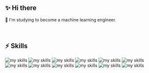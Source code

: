 <!-- プロフィールや連絡先を変更 -->
## ✨ Hi there

🌱 I'm studying to become a machine learning engineer.
<br>
<br>
<br>

## ⚡ Skills
<img alt="my skills" src="https://skillicons.dev/icons?theme=light&perline=16&i=c,cpp,cmake" />
<img alt="my skills" src="https://skillicons.dev/icons?theme=light&perline=16&i=java" />
<img alt="my skills" src="https://skillicons.dev/icons?theme=light&perline=16&i=html,css,tailwind,php,laravel,js,ts,react,materialui,next,figma,wordpress" />
<img alt="my skills" src="https://skillicons.dev/icons?theme=light&perline=16&i=python,opencv,sklearn,pytorch,fastapi" />
<img alt="my skills" src="https://skillicons.dev/icons?theme=light&perline=16&i=md,latex" />
<img alt="my skills" src="https://skillicons.dev/icons?theme=light&perline=16&i=mysql,postgres,prisma" />
<img alt="my skills" src="https://skillicons.dev/icons?theme=light&perline=16&i=docker,powershell,git,github,githubactions,ubuntu,linux,eclipse,vscode,emacs,azure" />
  
<img alt="my skills" src="https://skillicons.dev/icons?theme=light&perline=16&i=git,github,githubactions" />
<img alt="my skills" src="https://skillicons.dev/icons?theme=light&perline=16&i=docker,ubuntu," />
<img alt="my skills" src="https://skillicons.dev/icons?theme=light&perline=16&i=linux,eclipse,vscode,emacs,azure" />
<img alt="my skills" src="https://skillicons.dev/icons?theme=light&perline=16&i=c,cpp,cmake,java,html,css,tailwind,php,laravel,js,ts,react,materialui,next,figma,wordpress,python,opencv,sklearn,pytorch,fastapi,md,latex,mysql,postgres,prisma,docker,powershell,git,github,githubactions,ubuntu,linux,eclipse,vscode,emacs,azure" />
<img alt="my skills" src="https://skillicons.dev/icons?theme=light&perline=16&i=c,cpp,cmake,java,html,css,tailwind,php,laravel,js,ts,react,materialui,next,figma,wordpress,python,opencv,sklearn,pytorch,fastapi,md,latex,mysql,postgres,prisma,docker,powershell,git,github,githubactions,ubuntu,linux,eclipse,vscode,emacs,azure" />
<br>

<!--
This repository is a ✨ _special_ ✨ repository because its `README.md` (this file) appears on your GitHub profile.

Here are some ideas to get you started:

- 🔭 I’m currently working on ...
- 🌱 I’m currently learning ...
- 👯 I’m looking to collaborate on ...
- 🤔 I’m looking for help with ...
- 💬 Ask me about ...
- 📫 How to reach me: ...
- 😄 Pronouns: ...
- ⚡ Fun fact: ...
- 🧑‍💻
-->

